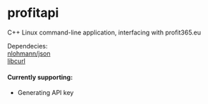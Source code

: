 # profitapi
C++ Linux command-line application, interfacing with profit365.eu

Dependecies:<br>
[nlohmann/json](https://github.com/nlohmann/json)<br>
[libcurl](https://curl.se/libcurl/)<br>

#### Currently supporting:
- Generating API key
